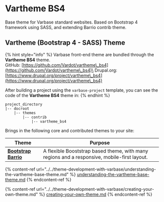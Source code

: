 # Vartheme BS4

Base theme for Varbase standard websites. Based on Bootstrap 4 framework using SASS, and extending Barrio contrib theme.

## Vartheme (Bootstrap 4 - SASS) Theme

{% hint style="info" %}
Varbase front-end theme are bundled through the **Vartheme BS4** theme.\
GitHub: [https://github.com/Vardot/vartheme\_bs4](https://github.com/Vardot/vartheme\_bs4)\
Drupal.org: [https://www.drupal.org/project/vartheme\_bs4](https://www.drupal.org/project/vartheme\_bs4)

After building a project using the `varbase-project` template, you can see the code of the **Vartheme BS4** theme in:
{% endhint %}

```
project_directory
|-- docroot
    |-- themes
        |-- contrib
            |-- vartheme_bs4
```

Brings in the following core and contributed themes to your site:

| Theme                                                                    | Purpose                                                                                     |
| ------------------------------------------------------------------------ | ------------------------------------------------------------------------------------------- |
| [**Bootstrap Barrio**](https://www.drupal.org/project/bootstrap\_barrio) | A flexible Booststrap based theme, with many regions and a responsive, mobile-first layout. |



{% content-ref url="../../theme-development-with-varbase/understanding-the-vartheme-base-theme.md" %}
[understanding-the-vartheme-base-theme.md](../../theme-development-with-varbase/understanding-the-vartheme-base-theme.md)
{% endcontent-ref %}

{% content-ref url="../../theme-development-with-varbase/creating-your-own-theme.md" %}
[creating-your-own-theme.md](../../theme-development-with-varbase/creating-your-own-theme.md)
{% endcontent-ref %}





